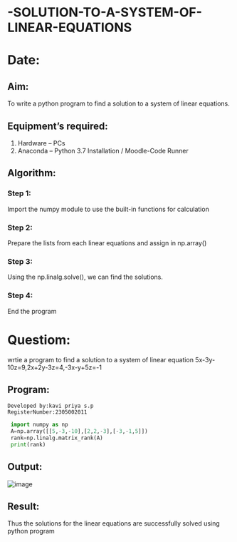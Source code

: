 # -SOLUTION-TO-A-SYSTEM-OF-LINEAR-EQUATIONS
# Date:
## Aim:
To write a python program to find a solution to a system of linear equations.
## Equipment’s required:
1. 	Hardware – PCs
2. 	Anaconda – Python 3.7 Installation / Moodle-Code Runner
## Algorithm:
### Step 1: 
Import the numpy module to use the built-in functions for calculation
### Step 2: 
Prepare the lists from each linear equations and assign in np.array()
### Step 3: 
Using the np.linalg.solve(), we can find the solutions.
### Step 4: 
End the program
# Questiom:
  wrtie a program to find a solution to a system of linear equation 5x-3y-10z=9,2x+2y-3z=4,-3x-y+5z=-1
## Program:
```
Developed by:kavi priya s.p
RegisterNumber:2305002011 
```
```python
 import numpy as np
 A=np.array([[5,-3,-10],[2,2,-3],[-3,-1,5]])
 rank=np.linalg.matrix_rank(A)
 print(rank)
```

## Output:
![image](https://github.com/kavipriyasp07/-SOLUTION-TO-A-SYSTEM-OF-LINEAR-EQUATIONS/assets/155508590/c7650038-1275-49f9-8575-b27419b541f8)

## Result: 
Thus the solutions for the linear equations are successfully solved using python program

